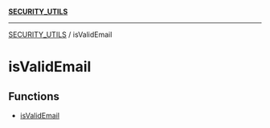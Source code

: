 [**SECURITY_UTILS**](../README.md)

***

[SECURITY_UTILS](../README.md) / isValidEmail

# isValidEmail

## Functions

- [isValidEmail](functions/isValidEmail.md)
